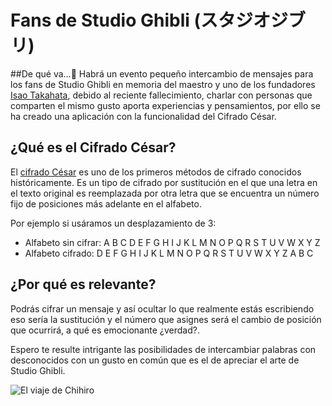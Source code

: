 # Fans de Studio Ghibli (スタジオジブリ)

##De qué va...:musical_note:
Habrá un evento pequeño intercambio de mensajes para los fans de Studio Ghibli en memoria del  maestro y uno de los fundadores [Isao Takahata](https://es.wikipedia.org/wiki/Isao_Takahata),  debido al reciente fallecimiento, charlar con personas que comparten el mismo gusto aporta experiencias y pensamientos, por ello se ha creado una aplicación con la funcionalidad del Cifrado César.

## ¿Qué es el Cifrado César? 
El [cifrado César](https://en.wikipedia.org/wiki/Caesar_cipher) es uno de los
primeros métodos de cifrado conocidos históricamente. Es un tipo de cifrado por
sustitución en el que una letra en el texto original es reemplazada por otra
letra que se encuentra un número fijo de posiciones más adelante en el alfabeto.

Por ejemplo si usáramos un desplazamiento de 3:

* Alfabeto sin cifrar: A B C D E F G H I J K L M N O P Q R S T U V W X Y Z
* Alfabeto cifrado: D E F G H I J K L M N O P Q R S T U V W X Y Z A B C

## ¿Por qué es relevante? 

Podrás cifrar un mensaje y así ocultar lo que realmente estás escribiendo eso sería la sustitución y el número que asignes será el cambio de posición que ocurrirá, a qué es emocionante ¿verdad?.

Espero te resulte intrigante las posibilidades de intercambiar palabras con desconocidos con un gusto en común que es el de apreciar el arte de Studio Ghibli.

![El viaje de Chihiro](https://orig00.deviantart.net/586c/f/2017/110/7/3/sin_cara_el_viaje_de_chihiro__by_sansupernovaoz-db6je3z.png)
